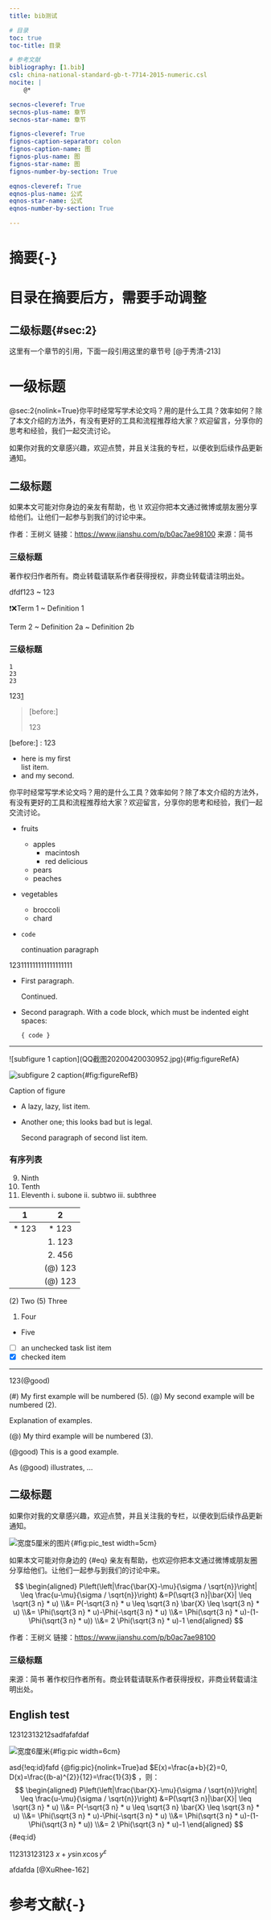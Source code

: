```yaml
---
title: bib测试

# 目录
toc: true
toc-title: 目录

# 参考文献
bibliography: [1.bib]
csl: china-national-standard-gb-t-7714-2015-numeric.csl
nocite: |
    @*

secnos-cleveref: True
secnos-plus-name: 章节
secnos-star-name: 章节

fignos-cleveref: True
fignos-caption-separator: colon
fignos-caption-name: 图
fignos-plus-name: 图
fignos-star-name: 图
fignos-number-by-section: True

eqnos-cleveref: True
eqnos-plus-name: 公式
eqnos-star-name: 公式
eqnos-number-by-section: True

---
```

# 摘要{-}

# 目录在摘要后方，需要手动调整

## 二级标题{#sec:2}

这里有一个章节的引用，下面一段引用这里的章节号 [@于秀清-213]

# 一级标题

@sec:2{nolink=True}你平时经常写学术论文吗？用的是什么工具？效率如何？除了本文介绍的方法外，有没有更好的工具和流程推荐给大家？欢迎留言，分享你的思考和经验，我们一起交流讨论。

如果你对我的文章感兴趣，欢迎点赞，并且关注我的专栏，以便收到后续作品更新通知。 

## 二级标题

如果本文可能对你身边的亲友有帮助，也 \t 欢迎你把本文通过微博或朋友圈分享给他们。让他们一起参与到我们的讨论中来。

作者：王树义
链接：https://www.jianshu.com/p/b0ac7ae98100
来源：简书

### 三级标题

著作权归作者所有。商业转载请联系作者获得授权，非商业转载请注明出处。

dfdf123
  ~ 123

❗❌Term 1
  ~ Definition 1

Term 2
  ~ Definition 2a
  ~ Definition 2b

### 三级标题

```
1   
23
23
```

123[1]

[1]: 123

> [before:]
> 
> 123


[before:] : 123

* here is my first   
  list item.
* and my second.

你平时经常写学术论文吗？用的是什么工具？效率如何？除了本文介绍的方法外，有没有更好的工具和流程推荐给大家？欢迎留言，分享你的思考和经验，我们一起交流讨论。

* fruits
  + apples
    - macintosh
    - red delicious
  + pears
  + peaches
* vegetables
  + broccoli
  + chard

*     code

  continuation paragraph

123111111111111111111

  * First paragraph.

    Continued.

  * Second paragraph. With a code block, which must be indented
    eight spaces:

        { code }

---

<div id="fig:figureRef">
![subfigure 1 caption](QQ截图20200420030952.jpg){#fig:figureRefA}

![subfigure 2 caption](QQ截图20200420030952.jpg){#fig:figureRefB}

Caption of figure
</div>

+ A lazy, lazy, list
item.

+ Another one; this looks
bad but is legal.

    Second paragraph of second
list item.

### 有序列表

 9)  Ninth
10)  Tenth
11)  Eleventh
       i. subone
      ii. subtwo
     iii. subthree

|   1   |    2    |
| :---: | :-----: |
| * 123 |  * 123  |
|       | 1. 123  |
|       | 2. 456  |
|       | (@) 123 |
|       | (@) 123 |


(2) Two
(5) Three
1.  Four
*   Five


- [ ] an unchecked task list item
- [x] checked item

---

123(@good)

(#)  My first example will be numbered (5).
(@)  My second example will be numbered (2).

Explanation of examples.

(@)  My third example will be numbered (3).

(@good)  This is a good example.

As (@good) illustrates, ...

## 二级标题

如果你对我的文章感兴趣，欢迎点赞，并且关注我的专栏，以便收到后续作品更新通知。

![宽度5厘米的图片](QQ截图20200420030952.jpg){#fig:pic_test width=5cm}

如果本文可能对你身边的 {#eq} 亲友有帮助，也欢迎你把本文通过微博或朋友圈分享给他们。让他们一起参与到我们的讨论中来。

$$ \begin{aligned} P\left(\left|\frac{\bar{X}-\mu}{\sigma / \sqrt{n}}\right| \leq \frac{u-\mu}{\sigma / \sqrt{n}}\right) &=P(\sqrt{3 n}|\bar{X}| \leq \sqrt{3 n} * u) \\&= P(-\sqrt{3 n} * u \leq \sqrt{3 n} \bar{X} \leq \sqrt{3 n} * u) \\&= \Phi(\sqrt{3 n} * u)-\Phi(-\sqrt{3 n} * u) \\&= \Phi(\sqrt{3 n} * u)-(1-\Phi(\sqrt{3 n} * u)) \\&= 2 \Phi(\sqrt{3 n} * u)-1 \end{aligned} $$

作者：王树义
链接：https://www.jianshu.com/p/b0ac7ae98100

### 三级标题

来源：简书
著作权归作者所有。商业转载请联系作者获得授权，非商业转载请注明出处。

## English test

12312313212sadfafafdaf

![宽度6厘米](QQ截图20200420030952.jpg){#fig:pic width=6cm}

asd{!eq:id}fafd {@fig:pic}{nolink=True}ad $E(x)=\frac{a+b}{2}=0, D(x)=\frac{(b-a)^{2}}{12}=\frac{1}{3}$  ，则：$$ \begin{aligned} P\left(\left|\frac{\bar{X}-\mu}{\sigma / \sqrt{n}}\right| \leq \frac{u-\mu}{\sigma / \sqrt{n}}\right) &=P(\sqrt{3 n}|\bar{X}| \leq \sqrt{3 n} * u) \\&= P(-\sqrt{3 n} * u \leq \sqrt{3 n} \bar{X} \leq \sqrt{3 n} * u) \\&= \Phi(\sqrt{3 n} * u)-\Phi(-\sqrt{3 n} * u) \\&= \Phi(\sqrt{3 n} * u)-(1-\Phi(\sqrt{3 n} * u)) \\&= 2 \Phi(\sqrt{3 n} * u)-1 \end{aligned} $${#eq:id}

112313123123 $x+y \sin x \cos y^\varepsilon$

afdafda [@XuRhee-162]

# 参考文献{-}
